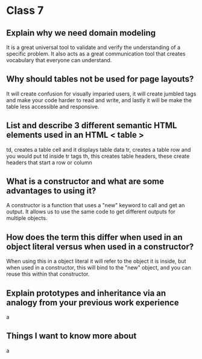 # Class 7

## Explain why we need domain modeling

It is a great universal tool to validate and verify the understanding of a specific problem. It also acts as a great communication tool that creates vocabulary that everyone can understand.

## Why should tables not be used for page layouts?

It will create confusion for visually imparied users, it will create jumbled tags and make your code harder to read and write, and lastly it will be make the table less accessible and responsive.

## List and describe 3 different semantic HTML elements used in an HTML < table >

td, creates a table cell and it displays table data
tr, creates a table row and you would put td inside tr tags
th, this creates table headers, these create headers that start a row or column

## What is a constructor and what are some advantages to using it?

A constructor is a function that uses a "new" keyword to call and get an output. It allows us to use the same code to get different outputs for multiple objects.

## How does the term this differ when used in an object literal versus when used in a constructor?

When using this in a object literal it will refer to the object it is inside, but when used in a constructor, this will bind to the "new" object, and you can reuse this within that constructor.

## Explain prototypes and inheritance via an analogy from your previous work experience

a

## Things I want to know more about

a

